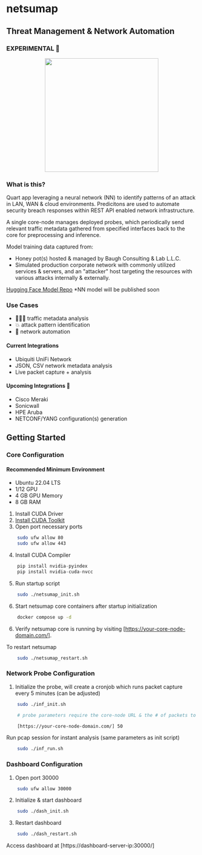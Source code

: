 # netsumap
## Threat Management & Network Automation ##
### EXPERIMENTAL 🔬 
<p align="center">
  <img width="300" height="300" src="https://github.com/BCL-FOSS/net-con.ai/blob/experimental/netsumapicon.png?raw=true">
</p>

### What is this?
Quart app leveraging a neural network (NN) to identify patterns of an attack in LAN, WAN & cloud environments. Predicitons are used to automate security breach responses within REST API enabled network infrastructure.

A single core-node manages deployed probes, which periodically send relevant traffic metadata gathered from specified interfaces back to the core for preprocessing and inference. 

Model training data captured from: 
- Honey pot(s) hosted & managed by Baugh Consulting & Lab L.L.C.
- Simulated production corporate network with commonly utilized services & servers, and an "attacker" host targeting the resources with various attacks internally & externally.

[Hugging Face Model Repo](https://huggingface.co/bclai) *NN model will be published soon

### Use Cases
- 👨🏽‍💻 traffic metadata analysis
- 💥 attack pattern identification 
- 🤖 network automation

#### Current Integrations
- Ubiquiti UniFi Network
- JSON, CSV network metadata analysis
- Live packet capture + analysis

#### Upcoming Integrations 👀
- Cisco Meraki
- Sonicwall
- HPE Aruba
- NETCONF/YANG configuration(s) generation

## Getting Started

### Core Configuration

#### Recommended Minimum Environment
- Ubuntu 22.04 LTS
- 1/12 GPU 
- 4 GB GPU Memory 
- 8 GB RAM

1. Install CUDA Driver
2. [Install CUDA Toolkit](https://developer.nvidia.com/cuda-downloads?target_os=Linux&target_arch=x86_64&Distribution=Ubuntu&target_version=22.04&target_type=runfile_local)
3. Open port necessary ports
```bash
    sudo ufw allow 80
    sudo ufw allow 443
```
4. Install CUDA Compiler  
```python
    pip install nvidia-pyindex 
    pip install nvidia-cuda-nvcc
```
5. Run startup script 
```bash
    sudo ./netsumap_init.sh
```
6. Start netsumap core containers after startup initialization
```bash
    docker compose up -d
```
6. Verify netsumap core is running by visiting [https://your-core-node-domain.com/].

To restart netsumap 
```bash
    sudo ./netsumap_restart.sh
```

### Network Probe Configuration
1. Initialize the probe, will create a cronjob which runs packet capture every 5 minutes (can be adjusted)
```bash
    sudo ./inf_init.sh

    # probe parameters require the core-node URL & the # of packets to capture for analysis. Example:

    [https://your-core-node-domain.com/] 50
```

Run pcap session for instant analysis (same parameters as init script)
```bash
    sudo ./inf_run.sh
```

### Dashboard Configuration
1. Open port 30000
```bash
    sudo ufw allow 30000
```
2. Initialize & start dashboard
```bash
    sudo ./dash_init.sh
```
3. Restart dashboard
```bash
    sudo ./dash_restart.sh
```
Access dashboard at [https://dashboard-server-ip:30000/]











